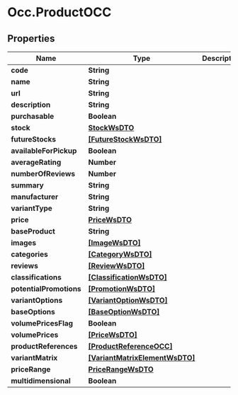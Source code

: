 # Occ.ProductOCC

## Properties
Name | Type | Description | Notes
------------ | ------------- | ------------- | -------------
**code** | **String** |  | [optional] 
**name** | **String** |  | [optional] 
**url** | **String** |  | [optional] 
**description** | **String** |  | [optional] 
**purchasable** | **Boolean** |  | [optional] 
**stock** | [**StockWsDTO**](StockWsDTO.md) |  | [optional] 
**futureStocks** | [**[FutureStockWsDTO]**](FutureStockWsDTO.md) |  | [optional] 
**availableForPickup** | **Boolean** |  | [optional] 
**averageRating** | **Number** |  | [optional] 
**numberOfReviews** | **Number** |  | [optional] 
**summary** | **String** |  | [optional] 
**manufacturer** | **String** |  | [optional] 
**variantType** | **String** |  | [optional] 
**price** | [**PriceWsDTO**](PriceWsDTO.md) |  | [optional] 
**baseProduct** | **String** |  | [optional] 
**images** | [**[ImageWsDTO]**](ImageWsDTO.md) |  | [optional] 
**categories** | [**[CategoryWsDTO]**](CategoryWsDTO.md) |  | [optional] 
**reviews** | [**[ReviewWsDTO]**](ReviewWsDTO.md) |  | [optional] 
**classifications** | [**[ClassificationWsDTO]**](ClassificationWsDTO.md) |  | [optional] 
**potentialPromotions** | [**[PromotionWsDTO]**](PromotionWsDTO.md) |  | [optional] 
**variantOptions** | [**[VariantOptionWsDTO]**](VariantOptionWsDTO.md) |  | [optional] 
**baseOptions** | [**[BaseOptionWsDTO]**](BaseOptionWsDTO.md) |  | [optional] 
**volumePricesFlag** | **Boolean** |  | [optional] 
**volumePrices** | [**[PriceWsDTO]**](PriceWsDTO.md) |  | [optional] 
**productReferences** | [**[ProductReferenceOCC]**](ProductReferenceOCC.md) |  | [optional] 
**variantMatrix** | [**[VariantMatrixElementWsDTO]**](VariantMatrixElementWsDTO.md) |  | [optional] 
**priceRange** | [**PriceRangeWsDTO**](PriceRangeWsDTO.md) |  | [optional] 
**multidimensional** | **Boolean** |  | [optional] 



